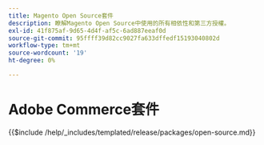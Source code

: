 ```yaml
---
title: Magento Open Source套件
description: 瞭解Magento Open Source中使用的所有相依性和第三方授權。
exl-id: 41f875af-9d65-4d4f-af5c-6ad887eeaf0d
source-git-commit: 95ffff39d82cc9027fa633dffedf15193040802d
workflow-type: tm+mt
source-wordcount: '19'
ht-degree: 0%

---
```


# Adobe Commerce套件

{{$include /help/_includes/templated/release/packages/open-source.md}}
